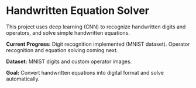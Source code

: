 <!DOCTYPE html>
<html lang="en">
<head>
    <meta charset="UTF-8">
   
</head>
<body>

<h1>Handwritten Equation Solver</h1>

<p>This project uses deep learning (CNN) to recognize handwritten digits and operators, and solve simple handwritten equations.</p>

<p><strong>Current Progress:</strong> Digit recognition implemented (MNIST dataset). Operator recognition and equation solving coming next.</p>

<p><strong>Dataset:</strong> MNIST digits and custom operator images.</p>

<p><strong>Goal:</strong> Convert handwritten equations into digital format and solve automatically.</p>

</body>
</html>
